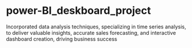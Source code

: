 # power-BI_deskboard_project
Incorporated data analysis techniques, specializing in time series analysis, to deliver valuable insights, accurate sales forecasting, and interactive dashboard creation, driving business success
